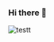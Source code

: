### Hi there 👋
![testt](http://url/to/img.png](https://www.freepik.com/free-vector/tech-facebook-cover_1221242.htm)(https://timelinecovers.pro/facebook-cover/download/general-technology-computer-background-facebook-cover.jpg))


<!--
**ronitafter/ronitafter** is a ✨ _special_ ✨ repository because its `README.md` (this file) appears on your GitHub profile.
Here are some ideas to get you started:

- 🔭 I’m currently working on ...
- 🌱 I’m currently learning ...
- 👯 I’m looking to collaborate on ...
- 🤔 I’m looking for help with ...
- 💬 Ask me about ...
- 📫 How to reach me: ...
- 😄 Pronouns: ...
- ⚡ Fun fact: ...
-->
